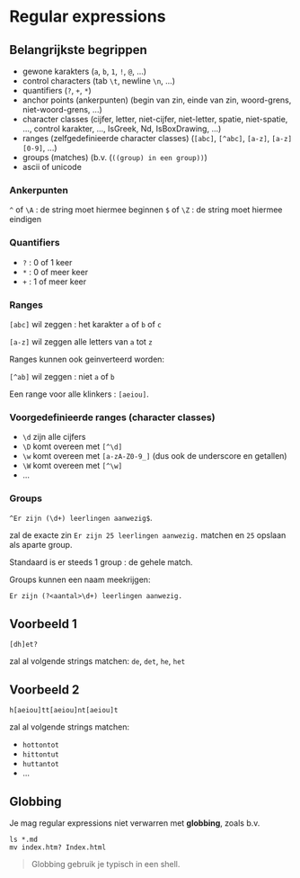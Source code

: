 # Regular expressions

## Belangrijkste begrippen

- gewone karakters (`a`, `b`, `1`, `!`, `@`, ...)
- control characters (tab `\t`, newline `\n`, ...)
- quantifiers (`?`, `+`, `*`)
- anchor points (ankerpunten) (begin van zin, einde van zin, woord-grens, niet-woord-grens, ...)
- character classes (cijfer, letter, niet-cijfer, niet-letter, spatie, niet-spatie, ..., control karakter, ..., IsGreek, Nd, IsBoxDrawing, ...)
- ranges (zelfgedefinieerde character classes) (`[abc]`, `[^abc]`, `[a-z]`, `[a-z][0-9]`, ...)
- groups (matches) (b.v. (`((group) in een group))`)
- ascii of unicode

### Ankerpunten

`^` of `\A` : de string moet hiermee beginnen
`$` of `\Z` : de string moet hiermee eindigen

### Quantifiers

- `?` : 0 of 1 keer
- `*` : 0 of meer keer
- `+` : 1 of meer keer

### Ranges

`[abc]` wil zeggen : het karakter `a` of `b` of `c`

`[a-z]` wil zeggen alle letters van `a` tot `z`

Ranges kunnen ook geinverteerd worden:

`[^ab]` wil zeggen : niet `a` of `b`

Een range voor alle klinkers : `[aeiou]`.

### Voorgedefinieerde ranges (character classes)

- `\d` zijn alle cijfers
- `\D` komt overeen met `[^\d]`
- `\w` komt overeen met `[a-zA-Z0-9_]` (dus ook de underscore en getallen)
- `\W` komt overeen met `[^\w]`
- ...

### Groups

`^Er zijn (\d+) leerlingen aanwezig$`.

zal de exacte zin `Er zijn 25 leerlingen aanwezig.` matchen en `25` opslaan als aparte group.

Standaard is er steeds 1 group : de gehele match.

Groups kunnen een naam meekrijgen:

`Er zijn (?<aantal>\d+) leerlingen aanwezig.`

## Voorbeeld 1

```
[dh]et?
```

zal al volgende strings matchen: `de`, `det`, `he`, `het`

## Voorbeeld 2

```
h[aeiou]tt[aeiou]nt[aeiou]t
```

zal al volgende strings matchen:

- `hottontot`
- `hittontut`
- `huttantot`
- ...

## Globbing

Je mag regular expressions niet verwarren met **globbing**, zoals b.v.

```
ls *.md
mv index.htm? Index.html
```

> Globbing gebruik je typisch in een shell.

